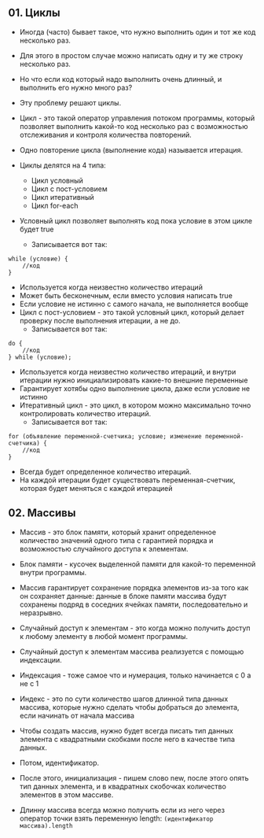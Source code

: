 ## 01. Циклы
* Иногда (часто) бывает такое, что нужно выполнить один и тот же код несколько раз.
* Для этого в простом случае можно написать одну и ту же строку несколько раз.
* Но что если код который надо выполнить очень длинный, и выполнить его нужно много раз?

* Эту проблему решают циклы.
* Цикл - это такой оператор управления потоком программы, который позволяет выполнить какой-то код несколько раз
с возможностью отслеживания и контроля количества повторений.
* Одно повторение цикла (выполнение кода) называется итерация.
* Циклы делятся на 4 типа:
  * Цикл условный
  * Цикл с пост-условием
  * Цикл итеративный
  * Цикл for-each
* Условный цикл позволяет выполнять код пока условие в этом цикле будет true
  * Записывается вот так:
```
while (условие) {
    //код
}
```
  * Используется когда неизвестно количество итераций
  * Может быть бесконечным, если вместо условия написать true
  * Если условие не истинно с самого начала, не выполняется вообще
* Цикл с пост-условием - это такой условный цикл, который делает проверку после выполнения итерации, а не до.
  * Записывается вот так:
```
do {
    //код
} while (условие);
```
  * Используется когда неизвестно количество итераций, и внутри итерации нужно инициализировать какие-то внешние переменные
  * Гарантирует хотябы одно выполнение цикла, даже если условие не истинно
* Итеративный цикл - это цикл, в котором можно максимально точно контролировать количество итераций.
  * Записывается вот так:
```
for (объявление переменной-счетчика; условие; изменение переменной-счетчика) {
    //код
}
```
  * Всегда будет определенное количество итераций.
  * На каждой итерации будет существовать переменная-счетчик, которая будет меняться с каждой итерацией

## 02. Массивы
* Массив - это блок памяти, который хранит определенное количество значений одного типа с гарантией порядка и возможностью
случайного доступа к элементам.
* Блок памяти - кусочек выделенной памяти для какой-то переменной внутри программы. 
* Массив гарантирует сохранение порядка элементов из-за того как он сохраняет данные: данные в блоке памяти массива будут
сохранены подряд в соседних ячейках памяти, последовательно и неразрывно.
* Случайный доступ к элементам - это когда можно получить доступ к любому элементу в любой момент программы.
* Случайный доступ к элементам массива реализуется с помощью индексации.
* Индексация - тоже самое что и нумерация, только начинается с 0 а не с 1
* Индекс - это по сути количество шагов длинной типа данных массива, которые нужно сделать чтобы добраться до элемента, если
начинать от начала массива

* Чтобы создать массив, нужно будет всегда писать тип данных элемента с квадратными скобками после него в качестве типа данных.
* Потом, идентификатор.
* После этого, инициализация - пишем слово new, после этого опять тип данных элемента, и в квадратных скобочках
количество элементов в этом массиве.

* Длинну массива всегда можно получить если из него через оператор точки взять переменную length: 
`(идентификатор массива).length`